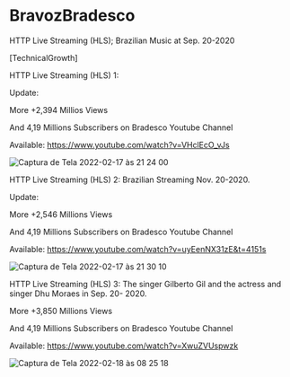 # BravozBradesco
HTTP Live Streaming (HLS); Brazilian Music at Sep. 20-2020


[TechnicalGrowth]


HTTP Live Streaming (HLS) 1:


Update:


More +2,394 Millios Views 


And 4,19 Millions Subscribers on Bradesco Youtube Channel


Available: https://www.youtube.com/watch?v=VHclEcO_vJs




![Captura de Tela 2022-02-17 às 21 24 00](https://user-images.githubusercontent.com/70990288/154594173-05bd5389-5c4d-40a4-b9be-4809edf59433.png)


HTTP Live Streaming (HLS) 2: Brazilian Streaming Nov. 20-2020.


Update: 


More +2,546 Millions Views 


And 4,19 Millions Subscribers on Bradesco Youtube Channel


Available: https://www.youtube.com/watch?v=uyEenNX31zE&t=4151s


![Captura de Tela 2022-02-17 às 21 30 10](https://user-images.githubusercontent.com/70990288/154594637-69d40a4d-5a70-4313-9ba4-bb21771a21d7.png)


HTTP Live Streaming (HLS) 3: The singer Gilberto Gil and the actress and singer Dhu Moraes in Sep. 20- 2020.


More +3,850 Millions Views 


And 4,19 Millions Subscribers on Bradesco Youtube Channel


Available: https://www.youtube.com/watch?v=XwuZVUspwzk


![Captura de Tela 2022-02-18 às 08 25 18](https://user-images.githubusercontent.com/70990288/154673956-9744b933-85f5-4acd-8c64-131f8af8ec6e.png)
